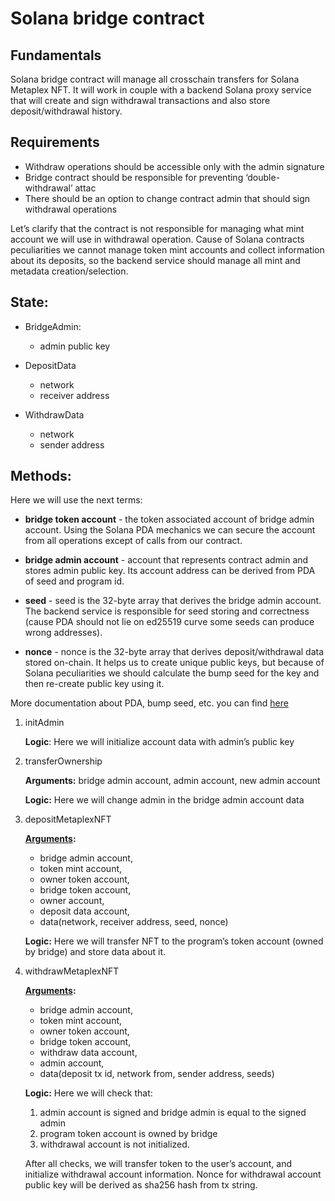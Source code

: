 # Solana bridge contract

## Fundamentals
Solana bridge contract will manage all crosschain transfers for Solana Metaplex NFT. It will work in couple with a backend Solana proxy service that will create and sign withdrawal transactions and also store deposit/withdrawal history.

## Requirements
- Withdraw operations should be accessible only with the admin signature
- Bridge contract should be responsible for preventing ‘double-withdrawal’ attac
- There should be an option to change contract admin that should sign withdrawal operations

Let’s clarify that the contract is not responsible for managing what mint account we will use in withdrawal operation. Cause of Solana contracts peculiarities we cannot manage token mint accounts and collect information about its deposits, so the backend service should manage all mint and metadata creation/selection.

## State:
- BridgeAdmin:
    - admin public key
  
- DepositData
    - network
    - receiver address

- WithdrawData
    - network
    - sender address

## Methods:
Here we will use the next terms:

- __bridge token account__ - the token associated account of bridge admin account. Using the Solana PDA mechanics we can secure the account from all operations except of calls from our contract.

- __bridge admin account__ - account that represents contract admin and stores admin public key. Its account address can be derived from PDA of seed and program id.

- __seed__ - seed is the 32-byte array that derives the bridge admin account. The backend service is responsible for seed storing and correctness (cause PDA should not lie on ed25519 curve some seeds can produce wrong addresses).

- __nonce__ - nonce is the 32-byte array that derives deposit/withdrawal data stored on-chain. It helps us to create unique public keys, but because of Solana peculiarities we should calculate the bump seed for the key and then re-create public key using it.

More documentation about PDA, bump seed, etc. you can find [here](https://docs.rs/solana-program/latest/solana_program/pubkey/struct.Pubkey.html#method.find_program_address)

1. initAdmin

    __Logic__: 	Here we will initialize account data with admin’s public key


2. transferOwnership

    __Arguments:__ bridge admin account, admin account, new admin account

    __Logic:__ 	Here we will change admin in the bridge admin account data

3. depositMetaplexNFT

    __[Arguments](./src/instruction.rs):__
    - bridge admin account,
    - token mint account,
    - owner token account,
    - bridge token account,
    - owner account,
    - deposit data account,
    - data(network, receiver address, seed, nonce)

    __Logic:__ Here we will transfer NFT to the program’s token account (owned by bridge) and store data about it.


4. withdrawMetaplexNFT

    __[Arguments](./src/instruction.rs):__
    - bridge admin account,
    - token mint account,
    - owner token account,
    - bridge token account,
    - withdraw data account,  
    - admin account,
    - data(deposit tx id, network from, sender address, seeds)

    __Logic:__ Here we will check that:
    1. admin account is signed and bridge admin is equal to the signed admin
    2. program token account is owned by bridge
    3. withdrawal account is not initialized.

    After all checks, we will transfer token to the user’s account, and initialize withdrawal account information. Nonce for withdrawal account public key will be derived as sha256 hash from tx string.

